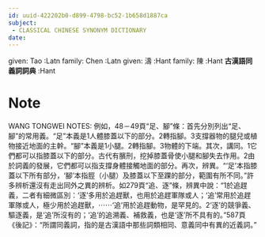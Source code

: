 ```yaml
---
id: uuid-422202b0-d899-4798-bc52-1b658d1887ca
subject: 
 - CLASSICAL CHINESE SYNONYM DICTIONARY
date: 
---
```


given: Tao :Latn
family: Chen :Latn
given: 濤 :Hant
family: 陳 :Hant
**古漢語同義詞詞典** :Hant
# Note
WANG TONGWEI NOTES: 例如，48－49頁“足、腳”條：首先分別列出“足、腳”的常用義。“足”本義是1人體膝蓋以下的部分。2轉指腳。3支撐器物的腿兒或植物接近地面的主幹。“腳”本義是1小腿。2轉指腳。3物體的下端。其次，講同。1它們都可以指膝蓋以下的部分。古代有臏刑，挖掉膝蓋骨使小腿和腳失去作用。2由於詞義的發展，它們都可以指支撐身體接觸地面的部分。再次，辨異。“‘足’本指膝蓋以下所有部分，‘腳’本指脛（小腿）及膝蓋以下至踝的部分，範圍有所不同。”許多辨析還沒有走出同外之異的辨析。如279頁“追、逐”條，辨異中說：“1於追趕義，二者有細微區別：‘逐’多用於追趕獸，也用於追趕軍隊或人；‘追’常用於追趕軍隊或人，極少用於追趕獸，⋯⋯‘追’用於追趕動物，是罕見的。2‘逐’的競爭義、驅逐義，是‘追’所沒有的；‘追’的追溯義、補救義，也是‘逐’所不具有的。”587頁《後記》：“所謂同義詞，指的是古漢語中那些詞類相同、意義同中有異的近義詞。”